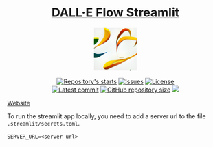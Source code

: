 <h1 align="center"> <a href="https://share.streamlit.io/tom-doerr/dalle_flow_streamlit/main"> DALL·E Flow Streamlit </a> </h1>

<p align="center">
    <img src="res/logo.png" width="100" height="100">
</p>

<p align="center">
    <a href="https://github.com/tom-doerr/dalle_flow_streamlit/stargazers"
        ><img
            src="https://img.shields.io/github/stars/tom-doerr/dalle_flow_streamlit?colorA=2c2837&colorB=c9cbff&style=for-the-badge&logo=starship style=flat-square"
            alt="Repository's starts"
    /></a>
    <a href="https://github.com/tom-doerr/dalle_flow_streamlit/issues"
        ><img
            src="https://img.shields.io/github/issues-raw/tom-doerr/dalle_flow_streamlit?colorA=2c2837&colorB=f2cdcd&style=for-the-badge&logo=starship style=flat-square"
            alt="Issues"
    /></a>
    <a href="https://github.com/tom-doerr/dalle_flow_streamlit/blob/main/LICENSE"
        ><img
            src="https://img.shields.io/github/license/tom-doerr/dalle_flow_streamlit?colorA=2c2837&colorB=b5e8e0&style=for-the-badge&logo=starship style=flat-square"
            alt="License"
    /><br />
    <a href="https://github.com/tom-doerr/dalle_flow_streamlit/commits/main"
        ><img
            src="https://img.shields.io/github/last-commit/tom-doerr/dalle_flow_streamlit/main?colorA=2c2837&colorB=ddb6f2&style=for-the-badge&logo=starship style=flat-square"
            alt="Latest commit"
    /></a>
    <a href="https://github.com/tom-doerr/dalle_flow_streamlit"
        ><img
            src="https://img.shields.io/github/repo-size/tom-doerr/dalle_flow_streamlit?colorA=2c2837&colorB=89DCEB&style=for-the-badge&logo=starship style=flat-square"
            alt="GitHub repository size"
    /></a>

   <img src="https://badges.pufler.dev/visits/tom-doerr/dalle_flow_streamlit?style=for-the-badge&color=96CDFB&logoColor=white&labelColor=302D41"/>

[Website](https://share.streamlit.io/tom-doerr/dalle_flow_streamlit/main)

To run the streamlit app locally, you need to add a server url to the file
`.streamlit/secrets.toml`.
```
SERVER_URL=<server url>
```


